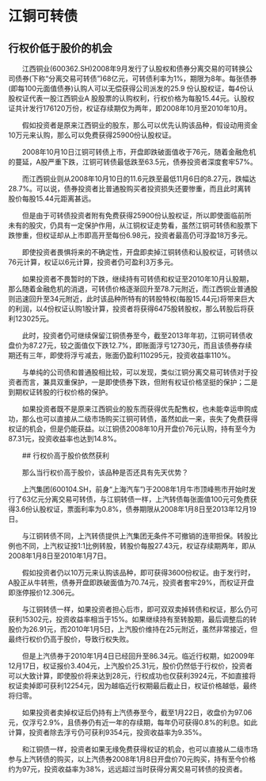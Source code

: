 # 江铜可转债

## 行权价低于股价的机会

　　江西铜业(600362.SH)2008年9月发行了认股权和债券分离交易的可转换公司债券(下称“分离交易可转债”)68亿元，可转债利率为1%，期限为8年。每张债券(即每100元面值债券)认购人可以无偿获得公司派发的25.9 份认股权证，每4份认股权证代表一股江西铜业A 股股票的认购权利，行权价格为每股15.44元。认股权证共计发行176120万份，权证存续期仅为两年，即2008年10月至2010年10月。

　　假如投资者是原来江西铜业的股东，那么可以优先认购该品种，假设动用资金10万元来认购，那么可以免费获得25900份认股权证。

　　2008年10月10日江铜可转债上市，开盘即跌破面值收于76元，随着金融危机的蔓延，A股严重下跌，江铜可转债最低跌至63.5元，债券投资者深度套牢57%。

　　而江西铜业则从2008年10月10日的11.6元跌至最低11月6日的8.27元，跌幅达28.7%。可以说，债券投资者比普通股购买者投资损失还要惨重，而且此时离转股价每股15.44元距离甚远。

　　但是由于可转债投资者附有免费获得25900份认股权证，所以即使面临前所未有的股灾，仍具有一定保护作用，从江铜权证走势看，虽然江铜可转债和股票下跌惨重，但权证却从上市即高开至每份6.98元，投资者最高仍可浮盈18万多元。

　　即使投资者畏惧将来的不确定性，开盘即卖掉江铜转债和认股权证，可转债以76元计算，权证以6元计算，投资者仍可盈利3万多元。

　　如果投资者不畏暂时的下跌，继续持有可转债和权证至2010年10月认股期，那么随着金融危机的消退，可转债价格逐渐回升至78.7元附近，而江西铜业普通股则迅速回升至34元附近，此时该品种所特有的转股特权(每股15.44元)将带来巨大的利润，以4份权证认购1股计算，投资者将获得6475股转股权，那么转股后将获利123025元。

　　此时，投资者仍可继续保留江铜债券至今，截至2013年年初，江铜可转债收盘价为87.27元，较之面值仅下跌12.7%，即账面浮亏12730元，而且该债券存续期还有三年，即使将浮亏减去，账面仍盈利110295元，投资收益率110%。

　　与单纯的公司债和普通股相比较，可以发现，类似江铜分离交易可转债对于投资者而言，兼具双重保护，一是即使债券下跌，但附有权证价格坚挺的保护；二是到期权证转股的行权价格的保护。

　　如果投资者既不是原来江西铜业的股东而获得优先配售权，也未能幸运申购成功，那么也可以直接从二级市场购买江铜可转债，虽然如此一来，丧失了免费获得权证的机会，但是仍能获益。以江铜债2008年10月开盘价76元认购，持有至今为87.31元，投资收益率也达到14.8%。

　　## 行权价高于股价依然获利

　　那么当行权价高于股价，该品种是否还具有先天优势？

　　上汽集团(600104.SH，前身“上海汽车”)于2008年1月牛市顶峰熊市开始时发行了63亿元分离交易可转债，与江铜转债一样，上汽转债每张面值100元可免费获得3.6份认股权证，票面利率为0.8%，债券期限从2008年1月8日至2013年12月19日。

　　与江铜转债不同，上汽转债提供上汽集团无条件不可撤销的连带担保。转股比例也不同，上汽权证按1:1比例转股，转股价每股27.43元，权证存续期两年，即从2008年1月8日至2010年1月7日。

　　假如投资者仍以10万元来认购该品种，即可获得3600份权证。由于发行时，A股正从牛转熊，债券开盘即跌破面值为70.74元，投资者套牢29%，而权证开盘即涨停报价12.306元。

　　与江铜转债一样，如果投资者担心后市，即可双双卖掉转债和权证，那么仍可获利15302元，投资收益率相当于15%。如果继续持有至转股期，最后调整后的转股价为26.91元，而2010年1月5日，上汽股价维持在25元附近，虽然非常接近，但最终行权价仍高于股价，导致行权失败。

　　但是上汽债券于2010年1月4日已经回升至86.34元。临近行权期，如2009年12月17日，权证报价3.404元，上汽股价25.31元，股价仍然低于行权价，投资者可以大致计算，即使股价将来达到28元，行权成功也仅获利3924元，不如直接将权证卖掉即可获利12254元，因为越临近行权期最后截止日，权证价格越低，最终将归零。

　　如果投资者卖掉权证后仍持有上汽债券至今，截至1月22日，收盘价为97.06元，仅浮亏2.9%，且债券仍有近一年的存续期，每年仍可获得0.8%的利息。如此计算，投资者除去浮亏仍可获利9354元，投资收益率为9.35%。

　　和江铜债一样，投资者如果无缘免费获得权证的机会，也可以直接从二级市场参与上汽转债的购买，以上汽债券2008年1月8日开盘价70元购买，持有至今价格约为97元，投资收益率为38%，远远超过当时获得分离交易可转债的投资者。